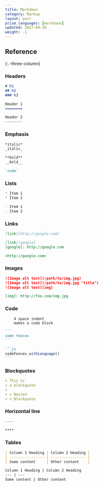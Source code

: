 ```yaml
---
title: Markdown
category: Markup
layout: post
prism_languages: [markdown]
updated: 2017-09-20
weight: -1
---
```


## Reference
{:.-three-column}

### Headers

```markdown
# h1
## h2
### h3
```

```markdown
Header 1
========
```

```markdown
Header 2
--------
```

### Emphasis

```markdown
*italic*
_italic_
```

```markdown
**bold**
__bold__
```

```markdown
`code`
```

### Lists

```markdown
* Item 1
* Item 2
```

```markdown
- Item 1
- Item 2
```

### Links

```markdown
[link](http://google.com)
```

```markdown
[link][google]
[google]: http://google.com
```

```markdown
<http://google.com>
```

### Images

```markdown
![Image alt text](/path/to/img.jpg)
![Image alt text](/path/to/img.jpg "title")
![Image alt text][img]
```

```markdown
[img]: http://foo.com/img.jpg
```

### Code

```
    4 space indent
    makes a code block
```

~~~markdown
```
code fences
```
~~~


~~~markdown
```js
codeFences.withLanguage()
```
~~~

### Blockquotes

```markdown
> This is
> a blockquote
>
> > Nested
> > Blockquote
```

### Horizontal line

```markdown
----
```

```markdown
****
```

### Tables

```markdown
| Column 1 Heading | Column 2 Heading |
| ---------------- | ---------------- |
| Some content     | Other content    |
```

```markdown
Column 1 Heading | Column 2 Heading
--- | ---
Some content | Other content
```
